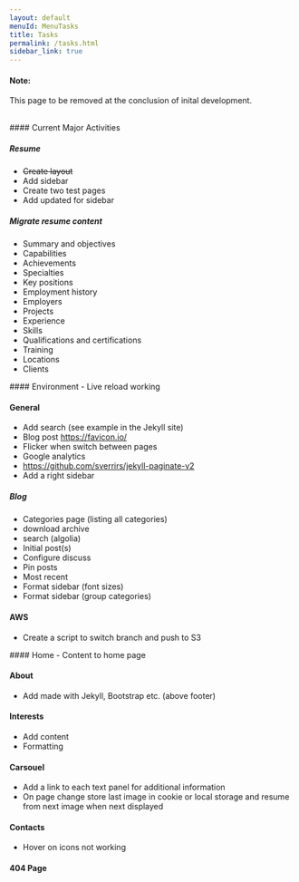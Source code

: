 ```yaml
---
layout: default
menuId: MenuTasks
title: Tasks
permalink: /tasks.html
sidebar_link: true
---
```

<div class="alert alert-warning">
  <div class="">
    <h4 class="alert-heading">Note: </h4>
    <!--
    <h5 class="alert-subheading">Page not found</h5>
    -->
    <p class="">This page to be removed at the conclusion of inital development.</p>
    <!--
    <a href="#" class="card-link">Card link</a>
    <a href="#" class="card-link">Another link</a>
    -->
  </div>
</div>

<br>

<div class="container">
<div class="row">

<div class="col-md-4">            
<div markdown="1">
#### Current Major Activities

##### Resume
- ~~Create layout~~
- Add sidebar
- Create two test pages
- Add updated for sidebar

##### Migrate resume content
- Summary and objectives
- Capabilities
- Achievements
- Specialties
- Key positions
- Employment history
- Employers
- Projects
- Experience
- Skills
- Qualifications and certifications
- Training
- Locations
- Clients

</div>
</div>

<div class="col-md-4">
<div markdown="1">
#### Environment
- Live reload working

#### General
- Add search (see example in the Jekyll site)
- Blog post https://favicon.io/
- Flicker when switch between pages
- Google analytics
- https://github.com/sverrirs/jekyll-paginate-v2
- Add a right sidebar

##### Blog
- Categories page (listing all categories)
- download archive
- search (algolia)
- Initial post(s)
- Configure discuss
- Pin posts
- Most recent
- Format sidebar (font sizes)
- Format sidebar (group categories)

#### AWS
- Create a script to switch branch and push to S3

</div>
</div>

<div class="col-md-4">
<div markdown="1">
#### Home
- Content to home page

#### About
- Add made with Jekyll, Bootstrap etc. (above footer)

#### Interests
- Add content
- Formatting

#### Carsouel
- Add a link to each text panel for additional information
- On page change store last image in cookie or local storage and resume from next image when next displayed

#### Contacts
- Hover on icons not working

#### 404 Page

</div>
</div>

</div>
</div>
